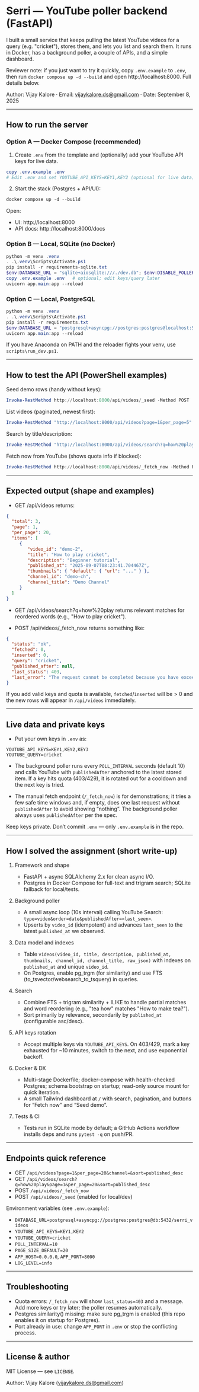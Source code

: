 # Serri — YouTube poller backend (FastAPI)

I built a small service that keeps pulling the latest YouTube videos for a query (e.g. "cricket"), stores them, and lets you list and search them. It runs in Docker, has a background poller, a couple of APIs, and a simple dashboard.

Reviewer note: if you just want to try it quickly, copy `.env.example` to `.env`, then run `docker compose up -d --build` and open http://localhost:8000. Full details below.

Author: Vijay Kalore · Email: vijaykalore.ds@gmail.com · Date: September 8, 2025

---

## How to run the server

### Option A — Docker Compose (recommended)
1) Create `.env` from the template and (optionally) add your YouTube API keys for live data.

```powershell
copy .env.example .env
# Edit .env and set YOUTUBE_API_KEYS=KEY1,KEY2 (optional for live data)
```

2) Start the stack (Postgres + API/UI):

```powershell
docker compose up -d --build
```

Open:
- UI: http://localhost:8000
- API docs: http://localhost:8000/docs

### Option B — Local, SQLite (no Docker)

```powershell
python -m venv .venv
. .\.venv\Scripts\Activate.ps1
pip install -r requirements-sqlite.txt
$env:DATABASE_URL = "sqlite+aiosqlite:///./dev.db"; $env:DISABLE_POLLER = "1"
copy .env.example .env   # optional; edit keys/query later
uvicorn app.main:app --reload
```

### Option C — Local, PostgreSQL

```powershell
python -m venv .venv
. .\.venv\Scripts\Activate.ps1
pip install -r requirements.txt
$env:DATABASE_URL = "postgresql+asyncpg://postgres:postgres@localhost:5432/serri_videos"
uvicorn app.main:app --reload
```

If you have Anaconda on PATH and the reloader fights your venv, use `scripts\run_dev.ps1`.

---

## How to test the API (PowerShell examples)

Seed demo rows (handy without keys):
```powershell
Invoke-RestMethod http://localhost:8000/api/videos/_seed -Method POST | ConvertTo-Json -Depth 3
```

List videos (paginated, newest first):
```powershell
Invoke-RestMethod "http://localhost:8000/api/videos?page=1&per_page=5" -Method GET | ConvertTo-Json -Depth 4
```

Search by title/description:
```powershell
Invoke-RestMethod "http://localhost:8000/api/videos/search?q=how%20play&page=1&per_page=5" -Method GET | ConvertTo-Json -Depth 4
```

Fetch now from YouTube (shows quota info if blocked):
```powershell
Invoke-RestMethod http://localhost:8000/api/videos/_fetch_now -Method POST | ConvertTo-Json -Depth 5
```

---

## Expected output (shape and examples)

- GET /api/videos returns:

```json
{
  "total": 3,
  "page": 1,
  "per_page": 20,
  "items": [
	 {
		"video_id": "demo-2",
		"title": "How to play cricket",
		"description": "Beginner tutorial",
		"published_at": "2025-09-07T08:23:41.704467Z",
		"thumbnails": { "default": { "url": "..." } },
		"channel_id": "demo-ch",
		"channel_title": "Demo Channel"
	 }
  ]
}
```

- GET /api/videos/search?q=how%20play returns relevant matches for reordered words (e.g., "How to play cricket").

- POST /api/videos/_fetch_now returns something like:

```json
{
  "status": "ok",
  "fetched": 0,
  "inserted": 0,
  "query": "cricket",
  "published_after": null,
  "last_status": 403,
  "last_error": "The request cannot be completed because you have exceeded your quota."
}
```

If you add valid keys and quota is available, `fetched`/`inserted` will be > 0 and the new rows will appear in `/api/videos` immediately.

---

## Live data and private keys

- Put your own keys in `.env` as:

```
YOUTUBE_API_KEYS=KEY1,KEY2,KEY3
YOUTUBE_QUERY=cricket
```

- The background poller runs every `POLL_INTERVAL` seconds (default 10) and calls YouTube with `publishedAfter` anchored to the latest stored item. If a key hits quota (403/429), it is rotated out for a cooldown and the next key is tried.

- The manual fetch endpoint (`/_fetch_now`) is for demonstrations; it tries a few safe time windows and, if empty, does one last request without `publishedAfter` to avoid showing “nothing”. The background poller always uses `publishedAfter` per the spec.

Keep keys private. Don’t commit `.env` — only `.env.example` is in the repo.

---

## How I solved the assignment (short write-up)

1) Framework and shape
	- FastAPI + async SQLAlchemy 2.x for clean async I/O.
	- Postgres in Docker Compose for full-text and trigram search; SQLite fallback for local/tests.

2) Background poller
	- A small async loop (10s interval) calling YouTube Search: `type=video&order=date&publishedAfter=<last_seen>`.
	- Upserts by `video_id` (idempotent) and advances `last_seen` to the latest `published_at` we observed.

3) Data model and indexes
	- Table `videos(video_id, title, description, published_at, thumbnails, channel_id, channel_title, raw_json)` with indexes on `published_at` and unique `video_id`.
	- On Postgres, enable pg_trgm (for similarity) and use FTS (to_tsvector/websearch_to_tsquery) in queries.

4) Search
	- Combine FTS + trigram similarity + ILIKE to handle partial matches and word reordering (e.g., "tea how" matches "How to make tea?").
	- Sort primarily by relevance, secondarily by `published_at` (configurable asc/desc).

5) API keys rotation
	- Accept multiple keys via `YOUTUBE_API_KEYS`. On 403/429, mark a key exhausted for ~10 minutes, switch to the next, and use exponential backoff.

6) Docker & DX
	- Multi-stage Dockerfile; docker-compose with health-checked Postgres; schema bootstrap on startup; read-only source mount for quick iteration.
	- A small Tailwind dashboard at `/` with search, pagination, and buttons for “Fetch now” and “Seed demo”.

7) Tests & CI
	- Tests run in SQLite mode by default; a GitHub Actions workflow installs deps and runs `pytest -q` on push/PR.

---

## Endpoints quick reference

- GET `/api/videos?page=1&per_page=20&channel=&sort=published_desc`
- GET `/api/videos/search?q=how%20play&page=1&per_page=20&sort=published_desc`
- POST `/api/videos/_fetch_now`
- POST `/api/videos/_seed` (enabled for local/dev)

Environment variables (see `.env.example`):

- `DATABASE_URL=postgresql+asyncpg://postgres:postgres@db:5432/serri_videos`
- `YOUTUBE_API_KEYS=KEY1,KEY2`
- `YOUTUBE_QUERY=cricket`
- `POLL_INTERVAL=10`
- `PAGE_SIZE_DEFAULT=20`
- `APP_HOST=0.0.0.0`, `APP_PORT=8000`
- `LOG_LEVEL=info`

---

## Troubleshooting

- Quota errors: `/_fetch_now` will show `last_status=403` and a message. Add more keys or try later; the poller resumes automatically.
- Postgres similarity() missing: make sure pg_trgm is enabled (this repo enables it on startup for Postgres).
- Port already in use: change `APP_PORT` in `.env` or stop the conflicting process.

---

## License & author

MIT License — see `LICENSE`.

Author: Vijay Kalore (vijaykalore.ds@gmail.com)
